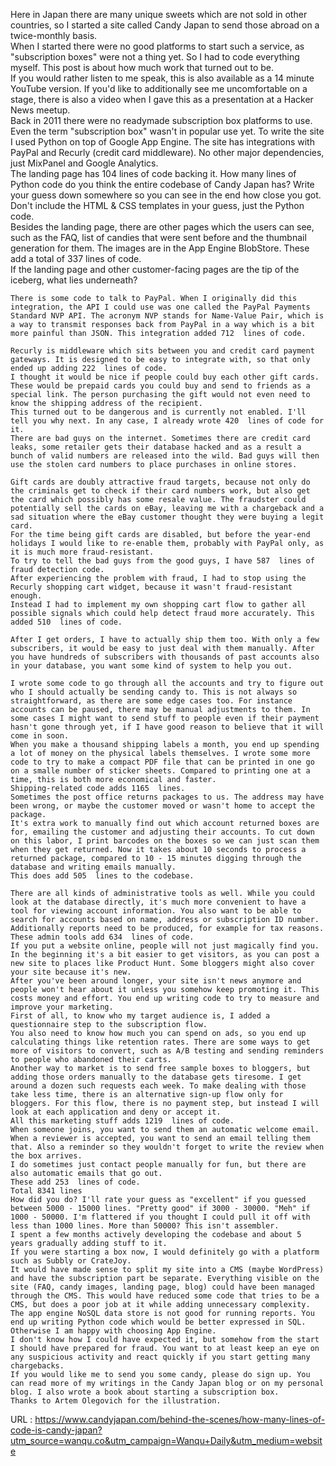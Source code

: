  Here in Japan there are many unique sweets which are not sold in other countries, so I started a site called Candy Japan to send those abroad on a twice-monthly basis.   
    When I started there were no good platforms to start such a service, as "subscription boxes" were not a thing yet. So I had to code everything myself. This post is about how much work that turned out to be.  
    If you would rather listen to me speak, this is also available as a 14 minute YouTube version. If you'd like to additionally see me uncomfortable on a stage, there is also a video when I gave this as a presentation at a Hacker News meetup.  
    Back in 2011 there were no readymade subscription box platforms to use. Even the term "subscription box" wasn't in popular use yet. To write the site I used Python on top of Google App Engine. The site has integrations with PayPal and Recurly (credit card middleware). No other major dependencies, just MixPanel and Google Analytics.   
    The landing page has 104  lines of code backing it. How many lines of Python code do you think the entire codebase of Candy Japan has? Write your guess down somewhere so you can see in the end how close you got. Don't include the HTML & CSS templates in your guess, just the Python code.  
    Besides the landing page, there are other pages which the users can see, such as the FAQ, list of candies that were sent before and the thumbnail generation for them. The images are in the App Engine BlobStore. These add a total of 337  lines of code.   
    If the landing page and other customer-facing pages are the tip of the iceberg, what lies underneath?  
      
    There is some code to talk to PayPal. When I originally did this integration, the API I could use was one called the PayPal Payments Standard NVP API. The acronym NVP stands for Name-Value Pair, which is a way to transmit responses back from PayPal in a way which is a bit more painful than JSON. This integration added 712  lines of code.  
      
    Recurly is middleware which sits between you and credit card payment gateways. It is designed to be easy to integrate with, so that only ended up adding 222  lines of code.   
    I thought it would be nice if people could buy each other gift cards. These would be prepaid cards you could buy and send to friends as a special link. The person purchasing the gift would not even need to know the shipping address of the recipient.  
    This turned out to be dangerous and is currently not enabled. I'll tell you why next. In any case, I already wrote 420  lines of code for it.  
    There are bad guys on the internet. Sometimes there are credit card leaks, some retailer gets their database hacked and as a result a bunch of valid numbers are released into the wild. Bad guys will then use the stolen card numbers to place purchases in online stores.  
      
    Gift cards are doubly attractive fraud targets, because not only do the criminals get to check if their card numbers work, but also get the card which possibly has some resale value. The fraudster could potentially sell the cards on eBay, leaving me with a chargeback and a sad situation where the eBay customer thought they were buying a legit card.  
    For the time being gift cards are disabled, but before the year-end holidays I would like to re-enable them, probably with PayPal only, as it is much more fraud-resistant.  
    To try to tell the bad guys from the good guys, I have 587  lines of fraud detection code.  
    After experiencing the problem with fraud, I had to stop using the Recurly shopping cart widget, because it wasn't fraud-resistant enough.  
    Instead I had to implement my own shopping cart flow to gather all possible signals which could help detect fraud more accurately. This added 510  lines of code.  
      
    After I get orders, I have to actually ship them too. With only a few subscribers, it would be easy to just deal with them manually. After you have hundreds of subscribers with thousands of past accounts also in your database, you want some kind of system to help you out.   
      
    I wrote some code to go through all the accounts and try to figure out who I should actually be sending candy to. This is not always so straightforward, as there are some edge cases too. For instance accounts can be paused, there may be manual adjustments to them. In some cases I might want to send stuff to people even if their payment hasn't gone through yet, if I have good reason to believe that it will come in soon.  
    When you make a thousand shipping labels a month, you end up spending a lot of money on the physical labels themselves. I wrote some more code to try to make a compact PDF file that can be printed in one go on a smalle number of sticker sheets. Compared to printing one at a time, this is both more economical and faster.  
    Shipping-related code adds 1165  lines.  
    Sometimes the post office returns packages to us. The address may have been wrong, or maybe the customer moved or wasn't home to accept the package.  
    It's extra work to manually find out which account returned boxes are for, emailing the customer and adjusting their accounts. To cut down on this labor, I print barcodes on the boxes so we can just scan them when they get returned. Now it takes about 10 seconds to process a returned package, compared to 10 - 15 minutes digging through the database and writing emails manually.  
    This does add 505  lines to the codebase.  
      
    There are all kinds of administrative tools as well. While you could look at the database directly, it's much more convenient to have a tool for viewing account information. You also want to be able to search for accounts based on name, address or subscription ID number.   
    Additionally reports need to be produced, for example for tax reasons. These admin tools add 634  lines of code.  
    If you put a website online, people will not just magically find you. In the beginning it's a bit easier to get visitors, as you can post a new site to places like Product Hunt. Some bloggers might also cover your site because it's new.  
    After you've been around longer, your site isn't news anymore and people won't hear about it unless you somehow keep promoting it. This costs money and effort. You end up writing code to try to measure and improve your marketing.  
    First of all, to know who my target audience is, I added a questionnaire step to the subscription flow.   
    You also need to know how much you can spend on ads, so you end up calculating things like retention rates. There are some ways to get more of visitors to convert, such as A/B testing and sending reminders to people who abandoned their carts.  
    Another way to market is to send free sample boxes to bloggers, but adding those orders manually to the database gets tiresome. I get around a dozen such requests each week. To make dealing with those take less time, there is an alternative sign-up flow only for bloggers. For this flow, there is no payment step, but instead I will look at each application and deny or accept it.   
    All this marketing stuff adds 1219  lines of code.  
    When someone joins, you want to send them an automatic welcome email. When a reviewer is accepted, you want to send an email telling them that. Also a reminder so they wouldn't forget to write the review when the box arrives.   
    I do sometimes just contact people manually for fun, but there are also automatic emails that go out.  
    These add 253  lines of code.  
    Total 8341 lines   
    How did you do? I'll rate your guess as "excellent" if you guessed between 5000 - 15000 lines. "Pretty good" if 3000 - 30000. "Meh" if 1000 - 50000. I'm flattered if you thought I could pull it off with less than 1000 lines. More than 50000? This isn't assembler.  
    I spent a few months actively developing the codebase and about 5 years gradually adding stuff to it.  
    If you were starting a box now, I would definitely go with a platform such as Subbly or CrateJoy.   
    It would have made sense to split my site into a CMS (maybe WordPress) and have the subscription part be separate. Everything visible on the site (FAQ, candy images, landing page, blog) could have been managed through the CMS. This would have reduced some code that tries to be a CMS, but does a poor job at it while adding unnecessary complexity.  
    The app engine NoSQL data store is not good for running reports. You end up writing Python code which would be better expressed in SQL. Otherwise I am happy with choosing App Engine.  
    I don't know how I could have expected it, but somehow from the start I should have prepared for fraud. You want to at least keep an eye on any suspicious activity and react quickly if you start getting many chargebacks.  
    If you would like me to send you some candy, please do sign up. You can read more of my writings in the Candy Japan blog or on my personal blog. I also wrote a book about starting a subscription box.  
    Thanks to Artem Olegovich for the illustration.   
    
  URL : https://www.candyjapan.com/behind-the-scenes/how-many-lines-of-code-is-candy-japan?utm_source=wanqu.co&utm_campaign=Wanqu+Daily&utm_medium=website
